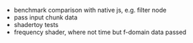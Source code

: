 * benchmark comparison with native js, e.g. filter node
* pass input chunk data
* shadertoy tests
* frequency shader, where not time but f-domain data passed